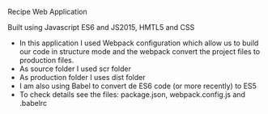 Recipe Web Application

Built using Javascript ES6 and JS2015, HMTL5 and CSS

- In this application I used Webpack configuration which allow us to build our code in structure mode and the webpack convert the project files to production files.
- As source folder I used scr folder
- As production folder I uses dist folder
- I am also using Babel to convert de ES6 code (or more recently) to ES5
- To check details see the files: package.json, webpack.config.js and .babelrc
